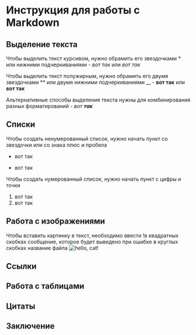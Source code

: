 # Инструкция для работы с Markdown

## Выделение текста

Чтобы выделить текст курсивом, нужно обрамить его звездочками * или нижними подчеркиваниями - *вот так* или _вот так_

Чтобы выделить текст полужирным, нужно обрамить его двумя звездочками ** или двумя нижними подчеркиваниями __ - **вот так** или __вот так__

Альтернативные способы выделения текста нужны для комбинирования разных форматирований - *вот __так__*
## Списки
Чтобы создать ненумерованный список, нужно начать пункт со звездочки или со знака плюс и пробела
* вот так
+ вот так

Чтобы создать нумерованный список, нужно начать пункт с цифры и точки
1. вот так
2. вот так
## Работа с изображениями
Чтобы вставить картинку в текст, необходимо ввести !в квадратных скобках сообщение, которое будет выведено при ошибке в круглых скобках название файла
![hello, cat!](cat.jpg)

## Ссылки

## Работа с таблицами

## Цитаты

## Заключение